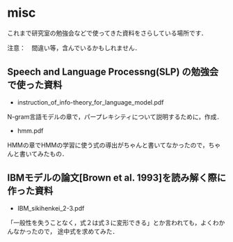 # misc

これまで研究室の勉強会などで使ってきた資料をさらしている場所です．

注意：　間違い等，含んでいるかもしれません．

## Speech and Language Processng(SLP) の勉強会で使った資料
- instruction_of_info-theory_for_language_model.pdf

N-gram言語モデルの章で，パープレキシティについて説明するために，作成．

- hmm.pdf

HMMの章でHMMの学習に使う式の導出がちゃんと書いてなかったので，ちゃんと書いてみたもの．

## IBMモデルの論文[Brown et al. 1993]を読み解く際に作った資料
- IBM_sikihenkei_2-3.pdf

「一般性を失うことなく，式２は式３に変形できる」とか言われても，よくわかんなかったので，
途中式を求めてみた．

